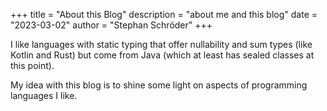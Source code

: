 +++
title = "About this Blog"
description = "about me and this blog"
date = "2023-03-02"
author = "Stephan Schröder"
+++

I like languages with static typing that offer nullability and sum types (like Kotlin and Rust)
but come from Java (which at least has sealed classes at this point).

My idea with this blog is to shine some light on aspects of programming languages I like.